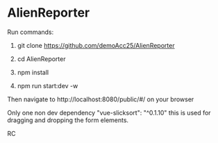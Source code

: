 # AlienReporter

Run commands:

1. git clone https://github.com/demoAcc25/AlienReporter

2. cd AlienReporter

3. npm install

4. npm run start:dev -w

Then navigate to http://localhost:8080/public/#/ on your browser

Only one non dev dependency "vue-slicksort": "^0.1.10"
this is used for dragging and dropping the form elements.

RC




